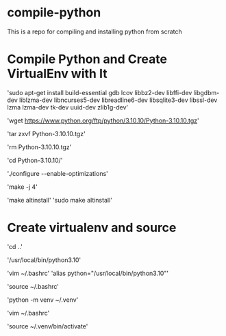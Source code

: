 # compile-python
This is a repo for compiling and installing python from scratch

# Compile Python and Create VirtualEnv with It

'sudo apt-get install build-essential gdb lcov libbz2-dev libffi-dev libgdbm-dev liblzma-dev libncurses5-dev libreadline6-dev libsqlite3-dev libssl-dev lzma lzma-dev tk-dev uuid-dev zlib1g-dev'

'wget https://www.python.org/ftp/python/3.10.10/Python-3.10.10.tgz'

'tar zxvf Python-3.10.10.tgz'

'rm Python-3.10.10.tgz'

'cd Python-3.10.10/'

'./configure --enable-optimizations'

'make -j 4'

'make altinstall'
'sudo make altinstall'

# Create virtualenv and source

'cd ..'

'/usr/local/bin/python3.10'

'vim ~/.bashrc'
'alias python="/usr/local/bin/python3.10"'

'source ~/.bashrc'

'python -m venv ~/.venv'

'vim ~/.bashrc'

'source ~/.venv/bin/activate'